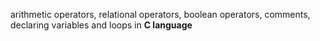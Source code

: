 arithmetic operators, relational operators, boolean operators, comments, declaring variables and loops in **C language**
